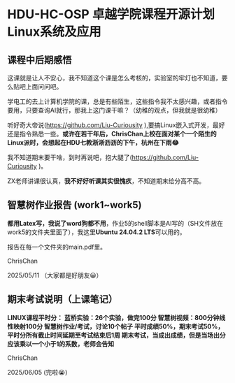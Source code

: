 # HDU-HC-OSP 卓越学院课程开源计划 Linux系统及应用

## 课程中后期感悟

这课就是让人不安心，我不知道这个课是怎么考核的，实验室的牢灯也不知道，要么贴吧上面问问吧。

学电工的去上计算机学院的课，总是有些陌生，这些指令我不太感兴趣，或者指令要用，只要查询AI就行，那我上这门课干嘛？（幼稚的观点，但我就是很幼稚）

听好奇大帝说(https://github.com/Liu-Curiousity ),要搞Linux嵌入式开发，最好还是指令熟悉一些。**或许在若干年后，ChrisChan上校在面对某个一个陌生的Linux派时，会想起在HDU七教淅淅沥沥的下午，杭州在下雨😂**

我不知道期末要干啥，到时再说吧，抱大腿了(https://github.com/Liu-Curiousity )。

ZX老师讲课很认真，**我不好好听课其实很愧疚**，不知道期末给分高不高。

## 智慧树作业报告 (work1~work5)

**都用Latex写，我说了word狗都不用**，作业5的shell脚本是AI写的（SH文件放在work5的文件夹里面了），我这里**Ubuntu 24.04.2 LTS**可以用的。

报告在每一个文件夹的main.pdf里。

ChrisChan

2025/05/11 （大家都是好朋友😀）

## 期末考试说明（上课笔记）

**LINUX课程平时分：
蓝桥实验：26个实验，做完100分
智慧树视频：800分钟线性映射100分
智慧树作业/考试，讨论10个帖子 
平时成绩50%，期末考试50%，平时分所有截止时间延期至考试结束后1周
期末考试，当成出成绩，但是当场出分应该乘以一个小于1的系数，老师会告知**

ChrisChan

2025/06/05 (完啦😭)

